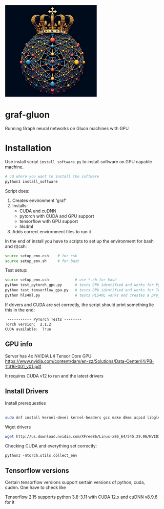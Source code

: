 <img src='graf-gluon-logo.png' width='300'>

# graf-gluon
Running Graph neural networks on Gluon machines with GPU


# Installation

Use install script `install_software.py` to install software on GPU capable machine. 

```bash
# cd where you want to install the software
python3 install_software
```

Script does:

1. Creates environment 'graf'
2. Installs: 
   - CUDA and cuDNN
   - pytorch with CUDA and GPU support
   - tensorflow with GPU support
   - hls4ml
3. Adds correct environment files to run it

In the end of install you have to scripts to set up the environment for bash and (t)csh:

```bash
source setup_env.csh    # for csh
source setup_env.sh     # for bash
```

Test setup:

```bash
source setup_env.csh            # use *.sh for bash
python test_pytorch_gpu.py      # tests GPU identified and works for PyTorch
python test_tensorflow_gpu.py   # tests GPU identified and works for Tensorflow
python hls4ml.py                # tests HLS4ML works and creates a project 
```

If drivers and CUDA are set correctly, the script should print something lie this in the end: 

```
 ----------- PyTorch Tests --------
Torch version:  2.1.2
CUDA available:  True
```


## GPU info

Server has 4x NVIDIA L4 Tensor Core GPU
https://www.nvidia.com/content/dam/en-zz/Solutions/Data-Center/l4/PB-11316-001_v01.pdf

It requires CUDA v12 to run and the latest drivers

## Install Drivers

Install prerequesties
```bash

sudo dnf install kernel-devel kernel-headers gcc make dkms acpid libglvnd-glx libglvnd-opengl libglvnd-devel pkgconfig
```

Wget drivers

```bash
wget http://us.download.nvidia.com/XFree86/Linux-x86_64/545.29.06/NVIDIA-Linux-x86_64-545.29.06.run 
```

Checking CUDA and everything set correctly: 

```
python3 -mtorch.utils.collect_env
```

## Tensorflow versions

Certain tensorflow versions support sertain versions of python, cuda, cudnn. One have to check like

Tensorflow 2.15 supports python 3.8-3.11 with  CUDA 12.x and cuDNN v8.9.6 for it